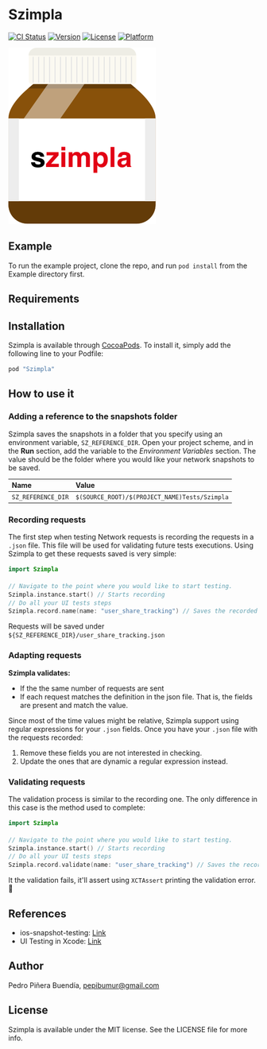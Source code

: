 # Szimpla

[![CI Status](http://img.shields.io/travis/pepibumur/Szimpla.svg?style=flat)](https://travis-ci.org/pepibumur/Szimpla)
[![Version](https://img.shields.io/cocoapods/v/Szimpla.svg?style=flat)](http://cocoapods.org/pods/Szimpla)
[![License](https://img.shields.io/cocoapods/l/Szimpla.svg?style=flat)](http://cocoapods.org/pods/Szimpla)
[![Platform](https://img.shields.io/cocoapods/p/Szimpla.svg?style=flat)](http://cocoapods.org/pods/Szimpla)

![logo](https://github.com/pepibumur/Szimpla/blob/master/Assets/Logo.png?raw=true)

## Example

To run the example project, clone the repo, and run `pod install` from the Example directory first.

## Requirements

## Installation

Szimpla is available through [CocoaPods](http://cocoapods.org). To install
it, simply add the following line to your Podfile:

```ruby
pod "Szimpla"
```

## How to use it
### Adding a reference to the snapshots folder
Szimpla saves the snapshots in a folder that you specify using an environment variable, `SZ_REFERENCE_DIR`. Open your project scheme, and in the **Run** section, add the variable to the *Environment Variables* section. The value should be the folder where you would like your network snapshots to be saved.

|Name|Value|
|:---|:----|
|`SZ_REFERENCE_DIR`|`$(SOURCE_ROOT)/$(PROJECT_NAME)Tests/Szimpla`|

### Recording requests
The first step when testing Network requests is recording the requests in a `.json` file. This file will be used for validating future tests executions. Using Szimpla to get these requests saved is very simple:

```swift
import Szimpla

// Navigate to the point where you would like to start testing.
Szimpla.instance.start() // Starts recording
// Do all your UI tests steps
Szimpla.record.name(name: "user_share_tracking") // Saves the recorded requests
```
Requests will be saved under `${SZ_REFERENCE_DIR}/user_share_tracking.json`

### Adapting requests

**Szimpla validates:**
- If the the same number of requests are sent
- If each request matches the definition in the json file. That is, the fields are present and match the value.

Since most of the time values might be relative, Szimpla support using regular expressions for your `.json` fields. Once you have your `.json` file with the requests recorded:

1. Remove these fields you are not interested in checking.
2. Update the ones that are dynamic a regular expression instead.

### Validating requests

The validation process is similar to the recording one. The only difference in this case is the method used to complete:

```swift
import Szimpla

// Navigate to the point where you would like to start testing.
Szimpla.instance.start() // Starts recording
// Do all your UI tests steps
Szimpla.record.validate(name: "user_share_tracking") // Saves the recorded requests
```

It the validation fails, it'll assert using `XCTAssert` printing the validation error. :tada:




## References
- ios-snapshot-testing: [Link](https://github.com/facebook/ios-snapshot-test-case)
- UI Testing in Xcode: [Link](https://developer.apple.com/videos/play/wwdc2015/406/)

## Author

Pedro Piñera Buendía, pepibumur@gmail.com

## License

Szimpla is available under the MIT license. See the LICENSE file for more info.
